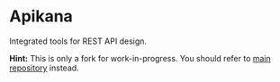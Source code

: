 
# Apikana

Integrated tools for REST API design.

**Hint:** This is only a fork for work-in-progress. You should refer to [main repository](https://github.com/swisspush/apikana) instead.

